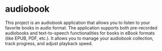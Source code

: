 # audiobook
This project is an audiobook application that allows you to listen to your favorite books in audio format. The application supports both pre-recorded audiobooks and text-to-speech functionalities for books in eBook formats (like EPUB, PDF, etc.). It allows you to manage your audiobook collection, track progress, and adjust playback speed.

